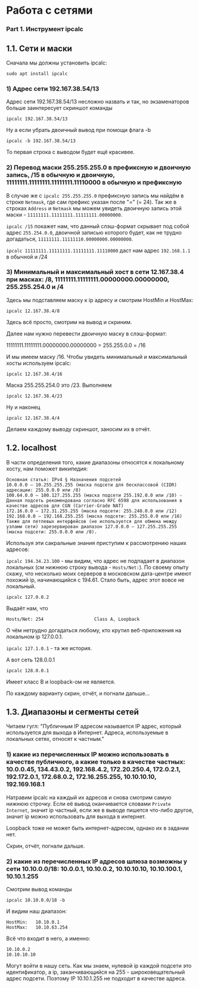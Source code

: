 # Работа с сетями

### Part 1. Инструмент ipcalc

## 1.1. Сети и маски

Сначала мы должны установить ipcalc:

``sudo apt install ipcalc``

### 1) Адрес сети 192.167.38.54/13

Адрес сети 192.167.38.54/13 несложно назвать и так, но экзаменаторов больше заинтересует скриншот команды

``ipcalc 192.167.38.54/13``

Ну а если убрать двоичный вывод при помощи флага -b

``ipcalc -b 192.167.38.54/13``

То первая строка с выводом будет ещё красивее.

### 2) Перевод маски 255.255.255.0 в префиксную и двоичную запись, /15 в обычную и двоичную, 11111111.11111111.11111111.11110000 в обычную и префиксную

В случае же с ``ipcalc 255.255.255.0`` префиксную запись мы найдём в строке ``Netmask``, где сам префикс указан после "=" (= 24). Так же в строках ``Address`` и ``Netmask`` мы можем увидеть двоичную запись этой маски - ``11111111.11111111.11111111.00000000``.

``ipcalc /15`` покажет нам, что данный слэш-формат скрывает под собой адрес ``255.254.0.0``, двоичной записью которого будет, как не трудно догадаться, ``11111111.11111110.00000000.00000000``.

``ipcalc 11111111.11111111.11111111.11110000`` даст нам адрес ``192.168.1.1`` в обычной и /24 

### 3) Минимальный и максимальный хост в сети 12.167.38.4 при масках: /8, 11111111.11111111.00000000.00000000, 255.255.254.0 и /4

Здесь мы подставляем маску к ip адресу и смотрим HostMin и HostMax:

``ipcalc 12.167.38.4/8``

Здесь всё просто, смотрим на вывод и скриним.

Далее нам нужно перевести двоичную маску в слэш-формат:

11111111.11111111.00000000.00000000 = 255.255.0.0 = /16

И мы имеем маску /16. Чтобы увидеть минимальный и максимальный хосты используем ipcalc:

``ipcalc 12.167.38.4/16``

Маска 255.255.254.0 это /23. Выполняем

``ipcalc 12.167.38.4/23``

Ну и наконец

``ipcalc 12.167.38.4/4``

Делаем каждому выводу скриншот, заносим их в отчёт.

## 1.2. localhost

В части определения того, какие диапазоны относятся к локальному хосту, нам поможет википедия:

```
Основная статья: IPv4 § Назначения подсетей
10.0.0.0 — 10.255.255.255 (маска подсети для бесклассовой (CIDR) адресации: 255.0.0.0 или /8)
100.64.0.0 — 100.127.255.255 (маска подсети 255.192.0.0 или /10) - Данная подсеть рекомендована согласно RFC 6598 для использования в качестве адресов для CGN (Carrier-Grade NAT)
172.16.0.0 — 172.31.255.255 (маска подсети: 255.240.0.0 или /12)
192.168.0.0 — 192.168.255.255 (маска подсети: 255.255.0.0 или /16)
Также для петлевых интерфейсов (не используется для обмена между узлами сети) зарезервирован диапазон 127.0.0.0 — 127.255.255.255 (маска подсети: 255.0.0.0 или /8).
```

Используя эти сакральные знания приступим к рассмотрению наших адресов:

``ipcalc 194.34.23.100`` - мы видим, что адрес не подпадает в диапазон локальных (см нижнюю строку вывода - ``Hosts/Net:``). По своему опыту скажу, что несколько моих серверов в московском дата-центре имеют похожий ip, начинающийся с 194.61. Стало быть, адрес этот вовсе не локальный.

``ipcalc 127.0.0.2``

Выдаёт нам, что

```
Hosts/Net: 254                   Class A, Loopback
```

О чём нетрудно догадаться любому, кто крутил веб-приложения на локальном ip 127.0.0.1.

``ipcalc 127.1.0.1`` - та же история.

А вот сеть 128.0.0.1

``ipcalc 128.0.0.1``

Имеет класс B и loopback-ом не является.

По каждому варианту скрин, отчёт, и погнали дальше...
## 1.3. Диапазоны и сегменты сетей

Читаем гугл: "Публичным IP адресом называется IP адрес, который используется для выхода в Интернет. Адреса, используемые в локальных сетях, относят к частным."

### 1) какие из перечисленных IP можно использовать в качестве публичного, а какие только в качестве частных: 10.0.0.45, 134.43.0.2, 192.168.4.2, 172.20.250.4, 172.0.2.1, 192.172.0.1, 172.68.0.2, 172.16.255.255, 10.10.10.10, 192.169.168.1

Натравим ipcalc на каждый их адресов и снова смотрим самую нижнюю строчку. Если её вывод оканчивается словами ``Private Internet``, значит ip частный, если же в выводе пишется что-либо другое, значит ip можно использовать для выхода в интернет.

Loopback тоже не может быть интернет-адресом, однако их в задании нет.

Скрин, отчёт, погнали дальше.

### 2) какие из перечисленных IP адресов шлюза возможны у сети 10.10.0.0/18: 10.0.0.1, 10.10.0.2, 10.10.10.10, 10.10.100.1, 10.10.1.255

Смотрим вывод команды

``ipcalc 10.10.0.0/18 -b``

И видим наш диапазон:

```
HostMin:   10.10.0.1            
HostMax:   10.10.63.254 
```

Всё что входит в него, а именно:

```
10.10.0.2
10.10.10.10
```

Могут войти в нашу сеть. Как мы знаем, нулевой ip каждой подсети это идентификатор, а ip, заканчивающийся на 255 - широковещательный адрес подсети. Поэтому IP 10.10.1.255 не подходит в качестве адреса.